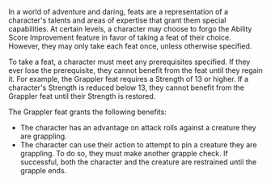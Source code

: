 In a world of adventure and daring, feats are a representation of a character's talents and areas of expertise that grant them special capabilities. At certain levels, a character may choose to forgo the Ability Score Improvement feature in favor of taking a feat of their choice. However, they may only take each feat once, unless otherwise specified.

To take a feat, a character must meet any prerequisites specified. If they ever lose the prerequisite, they cannot benefit from the feat until they regain it. For example, the Grappler feat requires a Strength of 13 or higher. If a character's Strength is reduced below 13, they cannot benefit from the Grappler feat until their Strength is restored.

The Grappler feat grants the following benefits:

* The character has an advantage on attack rolls against a creature they are grappling.
* The character can use their action to attempt to pin a creature they are grappling. To do so, they must make another grapple check. If successful, both the character and the creature are restrained until the grapple ends.
